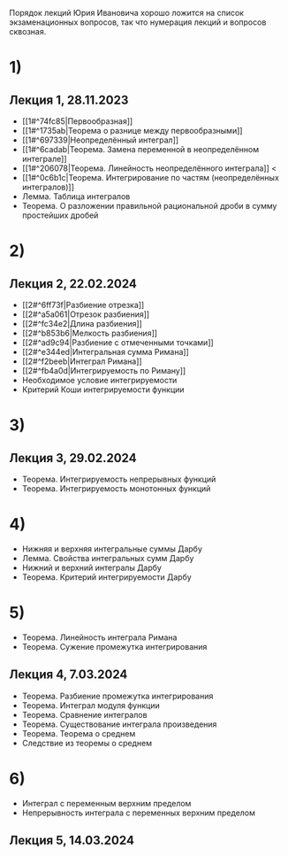Порядок лекций Юрия Ивановича хорошо ложится на список экзаменационных вопросов, так что нумерация лекций и вопросов сквозная.
# 1)
## Лекция 1, 28.11.2023
- [[1#^74fc85|Первообразная]]
- [[1#^1735ab|Теорема о разнице между первообразными]]
- [[1#^697339|Неопределённый интеграл]]
- [[1#^6cadab|Теорема. Замена переменной в неопределённом интеграле]]
- [[1#^206078|Теорема. Линейность неопределённого интеграла]] <
- [[1#^0c6b1c|Теорема. Интегрирование по частям (неопределённых интегралов)]]
- Лемма. Таблица интегралов
- Теорема. О разложении правильной рациональной дроби в сумму простейших дробей

# 2)
## Лекция 2, 22.02.2024
- [[2#^6ff73f|Разбиение отрезка]]
- [[2#^a5a061|Отрезок разбиения]]
- [[2#^fc34e2|Длина разбиения]]
- [[2#^b853b6|Мелкость разбиения]]
- [[2#^ad9c94|Разбиение с отмеченными точками]]
- [[2#^e344ed|Интегральная сумма Римана]]
- [[2#^f2beeb|Интеграл Римана]]
- [[2#^fb4a0d|Интегрируемость по Риману]]
- Необходимое условие интегрируемости
- Критерий Коши интегрируемости функции

# 3)
## Лекция 3, 29.02.2024
- Теорема. Интегрируемость непрерывных функций
- Теорема. Интегрируемость монотонных функций

# 4)
- Нижняя и верхняя интегральные суммы Дарбу
- Лемма. Свойства интегральных сумм Дарбу
- Нижний и верхний интегралы Дарбу
- Теорема. Критерий интегрируемости Дарбу

# 5)
- Теорема. Линейность интеграла Римана
- Теорема. Сужение промежутка интегрирования
## Лекция 4, 7.03.2024
- Теорема. Разбиение промежутка интегрирования
- Теорема. Интеграл модуля функции
- Теорема. Сравнение интегралов
- Теорема. Существование интеграла произведения
- Теорема. Теорема о среднем
- Следствие из теоремы о среднем

# 6)
- Интеграл с переменным верхним пределом
- Непрерывность интеграла с переменных верхним пределом
## Лекция 5, 14.03.2024
